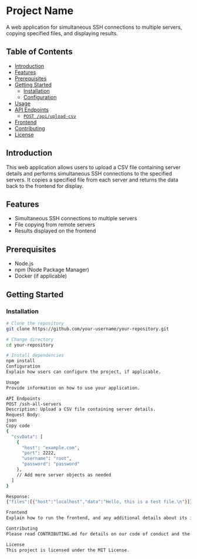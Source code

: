 # Project Name

A web application for simultaneous SSH connections to multiple servers, copying specified files, and displaying results.

## Table of Contents

- [Introduction](#introduction)
- [Features](#features)
- [Prerequisites](#prerequisites)
- [Getting Started](#getting-started)
  - [Installation](#installation)
  - [Configuration](#configuration)
- [Usage](#usage)
- [API Endpoints](#api-endpoints)
  - [`POST /api/upload-csv`](#post-apireport)
- [Frontend](#frontend)
- [Contributing](#contributing)
- [License](#license)

## Introduction

This web application allows users to upload a CSV file containing server details and performs simultaneous SSH connections to the specified servers. It copies a specified file from each server and returns the data back to the frontend for display.

## Features

- Simultaneous SSH connections to multiple servers
- File copying from remote servers
- Results displayed on the frontend

## Prerequisites

- Node.js
- npm (Node Package Manager)
- Docker (if applicable)

## Getting Started

### Installation

```bash
# Clone the repository
git clone https://github.com/your-username/your-repository.git

# Change directory
cd your-repository

# Install dependencies
npm install
Configuration
Explain how users can configure the project, if applicable.

Usage
Provide information on how to use your application.

API Endpoints
POST /ssh-all-servers
Description: Upload a CSV file containing server details.
Request Body:
json
Copy code
{
  "csvData": [
    {
      "host": "example.com",
      "port": 2222,
      "username": "root",
      "password": "password"
    },
    // Add more server objects as needed
  ]
}

Response:
{"files":[{"host":"localhost","data":"Hello, this is a test file.\n"}]}

Frontend
Explain how to run the frontend, and any additional details about its implementation.

Contributing
Please read CONTRIBUTING.md for details on our code of conduct and the process for submitting pull requests to us.

License
This project is licensed under the MIT License.
